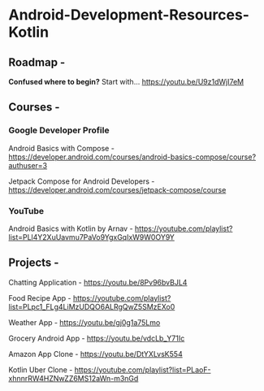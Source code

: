 # Android-Development-Resources-Kotlin

## Roadmap - 

**Confused where to begin?** Start with... https://youtu.be/U9z1dWjI7eM 

## Courses -

### Google Developer Profile
Android Basics with Compose - https://developer.android.com/courses/android-basics-compose/course?authuser=3 

Jetpack Compose for Android Developers - https://developer.android.com/courses/jetpack-compose/course 

### YouTube
Android Basics with Kotlin by Arnav - https://youtube.com/playlist?list=PLl4Y2XuUavmu7PaVo9YgxGqIxW9W0OY9Y 


## Projects - 

Chatting Application - https://youtu.be/8Pv96bvBJL4 

Food Recipe App -  https://youtube.com/playlist?list=PLpc1_FLg4LiMzUDQO6ALRgQwZ5SMzEXo0 

Weather App - https://youtu.be/gj0g1a75Lmo 

Grocery Android App - https://youtu.be/vdcLb_Y71Ic 

Amazon App Clone - https://youtu.be/DtYXLvsK554 

Kotlin Uber Clone - https://youtube.com/playlist?list=PLaoF-xhnnrRW4HZNwZZ6MS12aWn-m3nGd 
